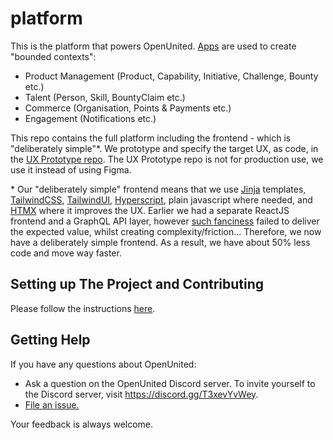 # platform

This is the platform that powers OpenUnited. [Apps](https://docs.djangoproject.com/en/4.2/ref/applications/) are used to create "bounded contexts":

- Product Management (Product, Capability, Initiative, Challenge, Bounty etc.)
- Talent (Person, Skill, BountyClaim etc.)
- Commerce (Organisation, Points & Payments etc.)
- Engagement (Notifications etc.)

This repo contains the full platform including the frontend - which is "deliberately simple"*.
We prototype and specify the target UX, as code, in the [UX Prototype repo](https://github.com/OpenUnited/ux-prototype).
The UX Prototype repo is not for production use, we use it instead of using Figma.

\* Our "deliberately simple" frontend means that we use [Jinja](https://jinja.palletsprojects.com/en/3.1.x/) templates, [TailwindCSS](https://tailwindcss.com/), [TailwindUI](https://tailwindui.com/), [Hyperscript](https://hyperscript.org/), plain javascript where needed, and [HTMX](https://htmx.org/) where it improves the UX.
Earlier we had a separate ReactJS frontend and a GraphQL API layer, however [such fanciness](https://www.youtube.com/watch?v=Uo3cL4nrGOk) failed to deliver the expected value, whilst creating complexity/friction...
Therefore, we now have a deliberately simple frontend.
As a result, we have about 50% less code and move way faster. 

## Setting up The Project and Contributing

Please follow the instructions [here](.github/CONTRIBUTING.md).

## Getting Help

If you have any questions about OpenUnited:

- Ask a question on the OpenUnited Discord server. To invite yourself to the Discord server, visit https://discord.gg/T3xevYvWey.
- [File an issue.](https://github.com/OpenUnited/platform/issues)

Your feedback is always welcome.
